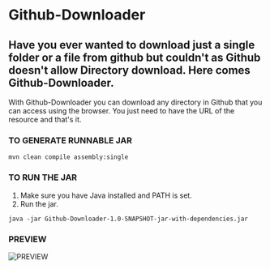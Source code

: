 # Github-Downloader

Have you ever wanted to download just a single folder or a file from github but couldn't as Github doesn't allow Directory download. Here comes Github-Downloader.
---
With Github-Downloader you can download any directory in Github that you can access using the browser. You just need to have the URL of the resource and that's it.

### TO GENERATE RUNNABLE JAR

`mvn clean compile assembly:single`

### TO RUN THE JAR

1. Make sure you have Java installed and PATH is set.
2. Run the jar.

`java -jar Github-Downloader-1.0-SNAPSHOT-jar-with-dependencies.jar`

### PREVIEW

![PREVIEW](https://dev-to-uploads.s3.amazonaws.com/uploads/articles/64v3x3mikk78jiyltc1n.png)

